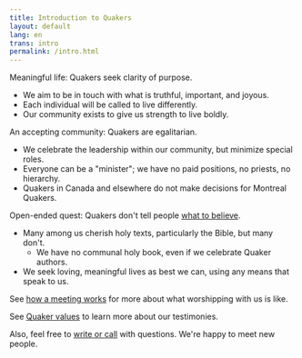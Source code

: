 ```yaml
---
title: Introduction to Quakers
layout: default
lang: en
trans: intro
permalink: /intro.html
---
```

<i class="fab fa-fly fa-fw fa-2x color-1-light-text"></i> Meaningful life: Quakers seek clarity of purpose.
  * <i class="fas fa-heartbeat fa-lg fa-fw color-1-dark-text"></i> We aim to be in touch with what is truthful, important, and joyous. 
  * <i class="fab fa-pied-piper-hat fa-lg fa-fw color-1-dark-text"></i> Each individual will be called to live differently. 
  * <i class="fas fa-icons fa-lg fa-fw color-1-dark-text"></i> Our community exists to give us strength to live boldly.

<i class="fas fa-arrows-alt-h fa-lg fa-fw fa-2x color-1-text"></i> An accepting community: Quakers are egalitarian.
  * <i class="fas fa-cubes fa-lg fa-fw color-1-light-text"></i> We celebrate the leadership within our community, but minimize special roles. 
  * <i class="fas fa-chess-bishop fa-lg fa-fw color-1-light-text"></i> Everyone can be a "minister"; we have no paid positions, no priests, no hierarchy.
  * <i class="fas fa-building fa-lg fa-fw color-1-light-text"></i> Quakers in Canada and elsewhere do not make decisions for Montreal Quakers.

<i class="fas fa-road fa-lg fa-fw fa-2x color-1-dark-text"></i> Open-ended quest: Quakers don't tell people [what to believe](/testimonies.html). 
  * <i class="fas fa-book fa-lg fa-fw color-1-text"></i> Many among us cherish holy texts, particularly the Bible, but many don't.
     * We have no communal holy book, even if we celebrate Quaker authors.
  * <i class="fas fa-globe-americas fa-lg fa-fw color-1-text"></i> We seek loving, meaningful lives as best we can, using any means that speak to us.

See [how a meeting works](/about.html) for more about what worshipping with us is like.

See [Quaker values](/testimonies.html) to learn more about our testimonies.

Also, feel free to [write or call](/contact.html) with questions. We're happy to meet new people.
